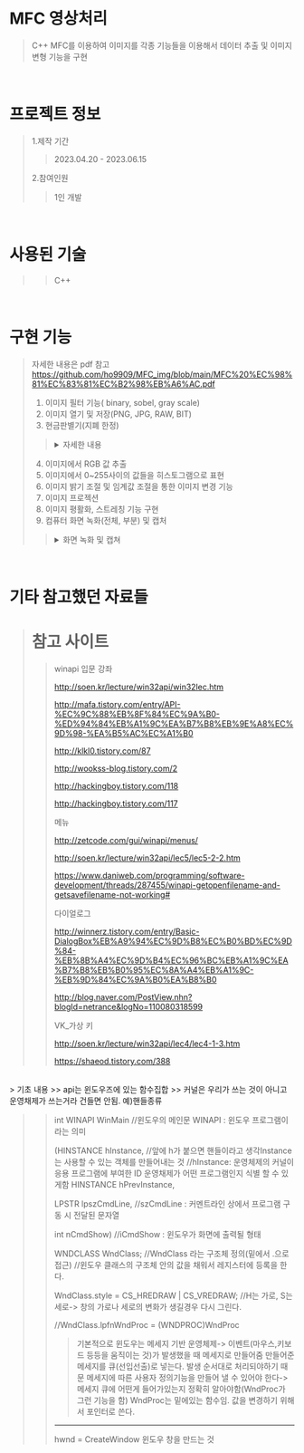 # MFC 영상처리
> C++ MFC를 이용하여 이미지를 각종 기능들을 이용해서 데이터 추출 및 이미지 변형 기능을 구현
>
<br />

# 프로젝트 정보
> 1.제작 기간
>> 2023.04.20 - 2023.06.15
>
> 2.참여인원
>> 1인 개발
>

<br />

# 사용된 기술
>> C++

<br />

# 구현 기능
> 자세한 내용은 pdf 참고<br />
> https://github.com/ho9909/MFC_img/blob/main/MFC%20%EC%98%81%EC%83%81%EC%B2%98%EB%A6%AC.pdf
> 1. 이미지 필터 기능( binary, sobel, gray scale) 
> 2. 이미지 열기 및 저장(PNG, JPG, RAW, BIT)
> 3. 현금판별기(지폐 한정)
>> <details><summary>자세한 내용</summary>
>> <p>
>> 현금 판별기
>> <br />
>> <img src="https://github.com/user-attachments/assets/d2bcc7bf-9ed0-4a85-8f4f-3c0b6316d863" width="50%">
>> <br />
>> 위의 예시 이미지(만원)에서 가장 중요하게 살펴봐야 하는 부분은 이미지 프로젝션 부분이다.
>> 프로젝션에서 현금의 특징을 추출해서 코드를 통해 판별을 진행후, 지폐의 여부를 파악한다.
>> 
>> 
>> </p>
> 4. 이미지에서 RGB 값 추출
> 5. 이미지에서 0~255사이의 값들을 히스토그램으로 표현
> 6. 이미지 밝기 조절 및 임계값 조절을 통한 이미지 변경 기능
> 7. 이미지 프로젝션
> 8. 이미지 평활화, 스트레칭 기능 구현
> 9. 컴퓨터 화면 녹화(전체, 부분) 및 캡처
>> <details><summary>화면 녹화 및 캡쳐</summary>
>> <p>
>> 화면 녹화 및 캡쳐 창
>> <br />
>> <img src="https://github.com/user-attachments/assets/d591f48b-1c18-44f6-afbc-a3b6a653db9c" width="50%">
>> <br />
>> 위의 이미지와 같이 캡쳐를 위한 창을 새로 열고, ffmpeg을 이용하여 캡쳐를 진행한다.
>> 녹화 기능의 경우에는 캡쳐와 동일하게 ffmpeg을 이용하는데 60fps로 표현하기 위해 1초에 60장을 캡쳐후 ffmpeg에서 사용되는 사진이어 붙이기를 통하여 영상으로 변경한다.
>> 
>> </p>
>> </details>


<br />


# 기타 참고했던 자료들
> # 참고 사이트
>> winapi 입문 강좌
>> 
>> http://soen.kr/lecture/win32api/win32lec.htm
>> 
>> http://mafa.tistory.com/entry/API-%EC%9C%88%EB%8F%84%EC%9A%B0-%ED%94%84%EB%A1%9C%EA%B7%B8%EB%9E%A8%EC%9D%98-%EA%B5%AC%EC%A1%B0
>> 
>> http://klkl0.tistory.com/87
>> 
>> http://wookss-blog.tistory.com/2
>> 
>> http://hackingboy.tistory.com/118
>> 
>> http://hackingboy.tistory.com/117
>> 
>> 메뉴
>> 
>> http://zetcode.com/gui/winapi/menus/
>> 
>> http://soen.kr/lecture/win32api/lec5/lec5-2-2.htm
>> 
>> https://www.daniweb.com/programming/software-development/threads/287455/winapi-getopenfilename-and-getsavefilename-not-working#
>> 
>> 다이얼로그
>> 
>> http://winnerz.tistory.com/entry/Basic-DialogBox%EB%A9%94%EC%9D%B8%EC%B0%BD%EC%9D%84-%EB%8B%A4%EC%9D%B4%EC%96%BC%EB%A1%9C%EA%B7%B8%EB%B0%95%EC%8A%A4%EB%A1%9C-%EB%9D%84%EC%9A%B0%EA%B8%B0
>> 
>> http://blog.naver.com/PostView.nhn?blogId=netrance&logNo=110080318599
>> 
>> VK_가상 키
>> 
>> http://soen.kr/lecture/win32api/lec4/lec4-1-3.htm
>> 
>> https://shaeod.tistory.com/388
<br />
> 기초 내용
>> api는 윈도우즈에 있는 함수집합
>> 커널은 우리가 쓰는 것이 아니고 운영채제가 쓰는거라 건들면 안됨. 예)핸들종류

>> int WINAPI WinMain		//윈도우의 메인문 WINAPI : 윈도우 프로그램이라는 의미
>> 
>> (HINSTANCE hInstance,		//앞에 h가 붙으면 핸들이라고 생각Instance는 사용할 수 있는 객체를 만들어내는 것
>> 				//hInstance: 운영체제의 커널이 응용 프로그램에 부여한 ID
>> 					     운영채제가 어떤 프로그램인지 식별 할 수 있게함
>>  HINSTANCE hPrevInstance,
>> 
>>  LPSTR lpszCmdLine,		//szCmdLine : 커멘트라인 상에서 프로그램 구동 시 전달된 문자열
>> 
>>  int nCmdShow)			//iCmdShow : 윈도우가 화면에 출력될 형태
>> 
>> WNDCLASS WndClass;		//WndClass 라는 구조체 정의(밑에서 .으로 접근) //윈도우 클래스의 구조체 안의  값을 채워서 레지스터에 등록을 한다.
>> 				
>> WndClass.style = CS_HREDRAW | CS_VREDRAW;	//H는 가로, S는 세로-> 창의 가로나 세로의 변화가 생길경우 다시 그린다.
>> 
>> //WndClass.lpfnWndProc = (WNDPROC)WndProc
>>> 기본적으로 윈도우는 메세지 기반 운영체제-> 이벤트(마우스,키보드 등등을 움직이는 것)가 발생했을 때 메세지로 만들어줌
>>> 만들어준 메세지를 큐(선입선출)로 넣는다. 발생 순서대로 처리되야하기 때문
>>> 메세지에 따른 사용자 정의기능을 만들어 낼 수 있어야 한다->메세지 큐에 어떤게 들어가있는지 정확히 알아야함(WndProc가 그런 기능을 함)
>>> WndProc는 밑에있는 함수임. 값을 변경하기 위해서 포인터로 쓴다.
>> -----------------------------------------------------------------------------------------------------------------
>> hwnd = CreateWindow 윈도우 창을 만드는 것
>>

<br />
